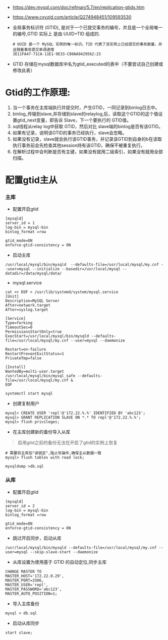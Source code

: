 * https://dev.mysql.com/doc/refman/5.7/en/replication-gtids.htm
* https://www.cxyzjd.com/article/Q274948451/109593530

* 全局事务标识符 (GTID), 是对于一个已提交事务的编号，并且是一个全局唯一的编号,GTID 实际上 是由 UUID+TID 组成的.
   ```
   # UUID 是一个 MySQL 实例的唯一标识。TID 代表了该实例上已经提交的事务数量，并且随着事务提交单调递增
   3E11FA47-71CA-11E1-9E33-C80AA9429562:23
   ```
* GTID 存储在mysql数据库中名为gtid_executed的表中（不要尝试自己创建或修改此表）

# Gtid的工作原理:
1. 当一个事务在主库端执行并提交时，产生GTID，一同记录到binlog日志中。
2. binlog_传输到slave,并存储到slave的relaylog,后，读取这个GTID的这个值设置gtid_next变量，即告诉 Slave，下一个要执行的 GTID值。
3. sql线程从relay log中获取 GTID，然后对比 slave端的binlog是否有该GTID。
4. 如果有记录，说明该GTID的事务已经执行，slave会忽略。
5. 如果没有记录，slave就会执行该GTID事务，并记录该GTID到自身的b在读取执行事务前会先检查其他session持有该GTID，确保不被重复执行。
6. 在解析过程中会判断是否有主键，如果没有就用二级索引，如果没有就用全部扫描。

# 配置gtid主从
### 主库
* 配置开启gtid
```
[mysqld]
server_id = 1
log-bin = mysql-bin
binlog_format =row

gtid_mode=ON
enforce-gtid-consistency = ON
```

* 启动主库
```
/usr/local/mysql/bin/mysqld  --defaults-file=/usr/local/mysql/my.cnf --user=mysql --initialize --basedir=/usr/local/mysql --datadir=/data/mysql/data/
```
* mysql.service
```
cat << EOF > /usr/lib/systemd/system/mysql.service
[Unit]
Description=MySQL Server
After=network.target
After=syslog.target

[Service]
Type=forking
TimeoutSec=0
PermissionsStartOnly=true
ExecStart=/usr/local/mysql/bin/mysqld --defaults-file=/usr/local/mysql/my.cnf --user=mysql --daemonize

Restart=on-failure
RestartPreventExitStatus=1
PrivateTmp=false

[Install]
WantedBy=multi-user.target
/usr/local/mysql/bin/mysql_safe --defaults-file=/usr/local/mysql/my.cnf &
EOF
```
```
systemctl start mysql
```


* 创建复制用户
```
mysql> CREATE USER 'repl'@'172.22.%.%' IDENTIFIED BY 'abc123';
mysql> GRANT REPLICATION SLAVE ON *.* TO repl'@'172.22.%.%';
mysql> flush privileges;
```

* 在主库创建新的备份导入从库
>启用gtid之前的备份无法在开启了gtid的实例上恢复
```
# 需要将主库加"读锁定",阻止写操作,确保主从数据一致
mysql> flush tables with read lock; 
```
```
mysqldump >db.sql
```


### 从库
* 配置开启gtid
```
[mysqld]
server_id = 2
log-bin = mysql-bin
binlog_format =row

gtid_mode=ON
enforce-gtid-consistency = ON
```

* 跳过开启同步，启动从库
```
/usr/local/mysql/bin/mysqld --defaults-file=/usr/local/mysql/my.cnf --user=mysql --skip-slave-start --daemonize
```
* 从库设置为使用基于 GTID 的自动定位,同步主库
```
CHANGE MASTER TO
MASTER_HOST='172.22.0.29',
MASTER_PORT=3306,
MASTER_USER='repl',
MASTER_PASSWORD='abc123',
MASTER_AUTO_POSITION=1;
```

* 导入主库备份
```
mysql < db.sql
```

* 启动从库同步
```
start slave;
```


